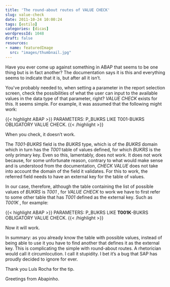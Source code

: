 ```yaml
---
title: 'The round-about routes of VALUE CHECK'
slug: value-check
date: 2011-10-24 10:00:24
tags: [estilo]
categories: [dicas]
wordpressId: 1048
draft: false
resources:
- name: featuredImage
  src: "images/thumbnail.jpg"
---
```

Have you ever come up against something in ABAP that seems to be one thing but is in fact another? The documentation says it is this and everything seems to indicate that it is, but after all it isn’t.

You've probably needed to, when setting a parameter in the report selection screen, check the possibilities of what the user can input to the available values in the data type of that parameter, right? _VALUE CHECK_ exists for this.
It seems simple. For example, it was assumed that the following might work:


{{< highlight ABAP >}}
PARAMETERS: P_BUKRS LIKE T001-BUKRS OBLIGATORY VALUE CHECK.
{{< /highlight >}}

When you check, it doesn’t work.

The _T001-BUKRS_ field is the _BUKRS_ type, which is of the _BUKRS_ domain which in turn has the _T001_ table of values defined, for which _BUKRS_ is the only primary key.
Even so this, lamentably, does not work. It does not work because, for some unfortunate reason, contrary to what would make sense and is understood from the documentation, _CHECK VALUE_ does not take into account the domain of the field it validates. For this to work, the referred field needs to have an external key for the table of values.

In our case, therefore, although the table containing the list of possible values of _BUKRS_ is _T001_ , for _VALUE CHECK_ to work we have to first refer to some other table that has _T001_ defined as the external key.
Such as _T001K_ , for example:


{{< highlight ABAP >}}
PARAMETERS: P_BUKRS LIKE <strong>T001K</strong>-BUKRS OBLIGATORY VALUE CHECK.
{{< /highlight >}}

Now it will work.

In summary: as you already know the table with possible values, instead of being able to use it you have to find another that defines it as the external key. This is complicating the simple with round-about routes. A rhetorician would call it circumlocution. I call it stupidity. I bet it’s a bug that SAP has proudly decided to ignore for ever.

Thank you Luís Rocha for the tip.

Greetings from Abapinho.
